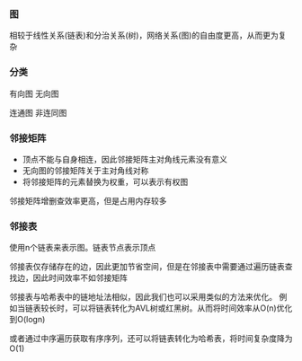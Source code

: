 ### 图
相较于线性关系(链表)和分治关系(树)，网络关系(图)的自由度更高，从而更为复杂


### 分类
有向图 
无向图

连通图
非连同图


### 邻接矩阵
- 顶点不能与自身相连，因此邻接矩阵主对角线元素没有意义
- 无向图的邻接矩阵关于主对角线对称
- 将邻接矩阵的元素替换为权重，可以表示有权图

邻接矩阵增删查效率更高，但是占用内存较多


### 邻接表
使用n个链表来表示图。链表节点表示顶点

邻接表仅存储存在的边，因此更加节省空间，但是在邻接表中需要通过遍历链表查找边，因此时间效率不如邻接矩阵

邻接表与哈希表中的链地址法相似，因此我们也可以采用类似的方法来优化。
例如当链表较长时，可以将链表转化为AVL树或红黑树。从而将时间效率从O(n)优化到O(logn)

或者通过中序遍历获取有序序列，还可以将链表转化为哈希表，将时间复杂度降为O(1)